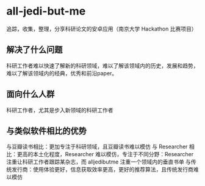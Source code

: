 # all-jedi-but-me
追踪，收集，整理，分享科研论文的安卓应用（南京大学 Hackathon 比赛项目）

## 解决了什么问题
科研工作者难以快速了解新的科研领域，难以了解该领域内的历史，发展和趋势，难以了解该领域内的经典，优秀和前沿paper。

## 面向什么人群
科研工作者，尤其是步入新领域的科研工作者

## 与类似软件相比的优势
与豆瓣读书相比：更加专注于科研领域，且豆瓣读书难以模仿
与 Researcher 相比：更高的本土化程度，Researcher 难以模仿，专注于不同分野：Researcher 注重让科研工作者跟踪某杂志，而 alljedibutme 注重一个领域内的垂直书单
与传统发行商：使用体验更好，信息获取效率更高，更好的推荐算法，且传统发行商难以模仿
